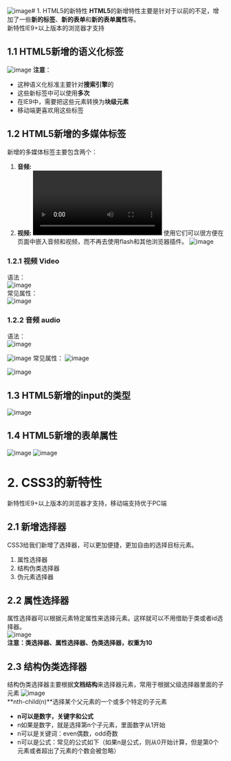 ![image](https://github.com/Happy-jianghui/Frontend-Learning/assets/98568967/76eb2191-2f94-4b5b-af43-f1d2a798191a)# 1. HTML5的新特性
**HTML5**的新增特性主要是针对于以前的不足，增加了一些**新的标签**、**新的表单**和**新的表单属性**等。  
新特性IE9+以上版本的浏览器才支持

## 1.1 HTML5新增的语义化标签
![image](https://github.com/Happy-jianghui/Frontend-Learning/assets/98568967/d4c0ac88-247a-4b26-b5bc-429e51405209)
**注意**：
 - 这种语义化标准主要针对**搜索引擎**的
 - 这些新标签中可以使用**多次**
 - 在IE9中，需要把这些元素转换为**块级元素**
 - 移动端更喜欢用这些标签

## 1.2 HTML5新增的多媒体标签
新增的多媒体标签主要包含两个：  
 1. **音频: <audio>**
 2. **视频: <video>**
使用它们可以很方便在页面中嵌入音频和视频，而不再去使用flash和其他浏览器插件。
![image](https://github.com/Happy-jianghui/Frontend-Learning/assets/98568967/e209bf55-6b6d-40eb-868f-aa396418a727)

### 1.2.1 视频 Video
语法：  
![image](https://github.com/Happy-jianghui/Frontend-Learning/assets/98568967/39cbc541-c9f4-4ee2-a7fc-6d1f0b0c2cba)  
常见属性：  
![image](https://github.com/Happy-jianghui/Frontend-Learning/assets/98568967/bdab002c-c86d-49a8-9509-855b7606d64a)

### 1.2.2 音频 audio
语法：  
![image](https://github.com/Happy-jianghui/Frontend-Learning/assets/98568967/25b069ba-5d20-43e0-bd5c-1473a01f82b7)

![image](https://github.com/Happy-jianghui/Frontend-Learning/assets/98568967/1a832bb3-7753-4ab2-9f93-0a03b827d752)
常见属性：
![image](https://github.com/Happy-jianghui/Frontend-Learning/assets/98568967/ec67af78-ccbd-4852-ba9b-eacfadfc0967)

![image](https://github.com/Happy-jianghui/Frontend-Learning/assets/98568967/da142b1f-09cb-4d8f-a95b-cf792fbc9a6a)

## 1.3 HTML5新增的input的类型
![image](https://github.com/Happy-jianghui/Frontend-Learning/assets/98568967/59096986-3610-44a3-8991-918e425a0569)

## 1.4 HTML5新增的表单属性
![image](https://github.com/Happy-jianghui/Frontend-Learning/assets/98568967/a0a5de8e-aa9b-4e6d-9291-d03b862b972f)
![image](https://github.com/Happy-jianghui/Frontend-Learning/assets/98568967/f56cb129-3f93-4145-a6a1-75fc40855563)

# 2. CSS3的新特性
新特性IE9+以上版本的浏览器才支持，移动端支持优于PC端


## 2.1 新增选择器
CSS3给我们新增了选择器，可以更加便捷，更加自由的选择目标元素。  
 1. 属性选择器
 2. 结构伪类选择器
 3. 伪元素选择器

## 2.2 属性选择器
属性选择器可以根据元素特定属性来选择元素。这样就可以不用借助于类或者id选择器。  
![image](https://github.com/Happy-jianghui/Frontend-Learning/assets/98568967/e43726fa-ff7e-4dc5-9d2c-91923e786f6a)  
**注意：类选择器、属性选择器、伪类选择器，权重为10**


## 2.3 结构伪类选择器
结构伪类选择器主要根据**文档结构**来选择器元素，常用于根据父级选择器里面的子元素
![image](https://github.com/Happy-jianghui/Frontend-Learning/assets/98568967/5fb14546-6518-4c53-9fb0-c03b38f59cea)  
**nth-child(n)**选择某个父元素的一个或多个特定的子元素
 - **n可以是数字，关键字和公式**
 - n如果是数字，就是选择第n个子元素，里面数字从1开始
 - n可以是关键词：even偶数，odd奇数
 - n可以是公式：常见的公式如下（如果n是公式，则从0开始计算，但是第0个元素或者超出了元素的个数会被忽略）

